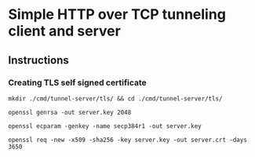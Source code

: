 # Simple HTTP over TCP tunneling client and server

## Instructions

### Creating TLS  self signed certificate
`mkdir ./cmd/tunnel-server/tls/ && cd ./cmd/tunnel-server/tls/`

`openssl genrsa -out server.key 2048`

`openssl ecparam -genkey -name secp384r1 -out server.key`

`openssl req -new -x509 -sha256 -key server.key -out server.crt -days 3650`
 

